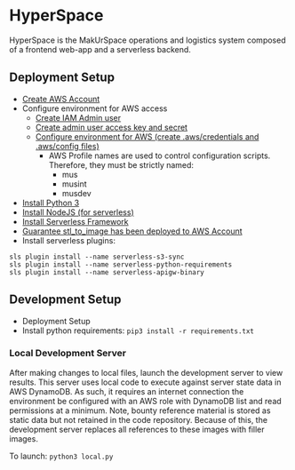 # HyperSpace

HyperSpace is the MakUrSpace operations and logistics system composed of a frontend web-app and a serverless backend.

## Deployment Setup

* [Create AWS Account](https://aws.amazon.com/)
* Configure environment for AWS access
  * [Create IAM Admin user](https://docs.aws.amazon.com/IAM/latest/UserGuide/id_users_create.html#id_users_create_console)
  * [Create admin user access key and secret](https://docs.aws.amazon.com/IAM/latest/UserGuide/id_credentials_access-keys.html)
  * [Configure environment for AWS (create .aws/credentials and .aws/config files)](https://docs.aws.amazon.com/cli/latest/userguide/cli-configure-profiles.html)
    * AWS Profile names are used to control configuration scripts. Therefore, they must be strictly named:
        * mus
        * musint
        * musdev
* [Install Python 3](https://www.python.org/downloads/)
* [Install NodeJS (for serverless)](https://nodejs.org/en/download/)
* [Install Serverless Framework](https://www.serverless.com/framework/docs/getting-started/)
* [Guarantee stl_to_image has been deployed to AWS Account](https://github.com/MakUrSpace/solidpoly)
* Install serverless plugins:
```
sls plugin install --name serverless-s3-sync
sls plugin install --name serverless-python-requirements
sls plugin install --name serverless-apigw-binary
```

## Development Setup

* Deployment Setup
* Install python requirements: `pip3 install -r requirements.txt`

### Local Development Server

After making changes to local files, launch the development server to view results. This server uses local code to execute against server state data in AWS DynamoDB. As such, it requires an internet connection the environment be configured with an AWS role with DynamoDB list and read permissions at a minimum. Note, bounty reference material is stored as static data but not retained in the code repository. Because of this, the development server replaces all references to these images with filler images.

To launch: `python3 local.py`
